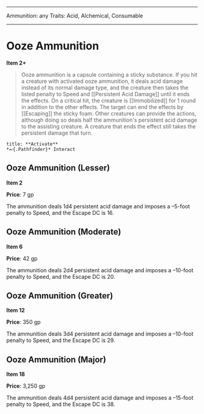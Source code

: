 
---
Ammunition: any
Traits: Acid, Alchemical, Consumable

---

# Ooze Ammunition

**Item 2+**

> Ooze ammunition is a capsule containing a sticky substance. If you hit a creature with activated ooze ammunition, it deals acid damage instead of its normal damage type, and the creature then takes the listed penalty to Speed and [[Persistent Acid Damage]] until it ends the effects. On a critical hit, the creature is [[Immobilized]] for 1 round in addition to the other effects. The target can end the effects by [[Escaping]] the sticky foam. Other creatures can provide the actions, although doing so deals half the ammunition's persistent acid damage to the assisting creature. A creature that ends the effect still takes the persistent damage that turn.

```ad-embed-ability
title: **Activate**
*⬻{.Pathfinder}* Interact 
```

## Ooze Ammunition (Lesser)

**Item 2**

**Price**: 7 gp

The ammunition deals 1d4 persistent acid damage and imposes a –5-foot penalty to Speed, and the Escape DC is 16.

## Ooze Ammunition (Moderate)

**Item 6**

**Price**: 42 gp

The ammunition deals 2d4 persistent acid damage and imposes a –10-foot penalty to Speed, and the Escape DC is 20.

## Ooze Ammunition (Greater)

**Item 12**

**Price**: 350 gp

The ammunition deals 3d4 persistent acid damage and imposes a –10-foot penalty to Speed, and the Escape DC is 29.

## Ooze Ammunition (Major)

**Item 18**

**Price**: 3,250 gp

The ammunition deals 4d4 persistent acid damage and imposes a –15-foot penalty to Speed, and the Escape DC is 38.
